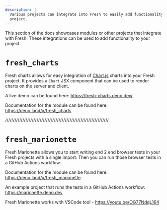 ```yaml
---
description: |
  Various projects can integrate into Fresh to easily add functionality to your
  project.
---
```


This section of the docs showcases modules or other projects that integrate with
Fresh. These integrations can be used to add functionality to your project.

# `fresh_charts`

Fresh charts allows for easy integration of [Chart.js][chart-js] charts into
your Fresh project. It provides a `Chart` JSX component that can be used to
render charts on the server and client.

A live demo can be found here: https://fresh-charts.deno.dev/

Documentation for the module can be found here: https://deno.land/x/fresh_charts

[chart-js]: https://www.chartjs.org/ "Chart.js"

//////////////////////////////////////////////////////////////////




# `fresh_marionette`

Fresh Marionette allows you to start writing end 2 end browser tests in your
Fresh projects with a single import. Then you can run those browser tests in a
GitHub Actions workflow.

Documentation for the module can be found here:
https://deno.land/x/fresh_marionette

An example project that runs the tests in a GitHub Actions workflow:
https://marionette.deno.dev

Fresh Marionette works with VSCode too! - https://youtu.be/OG77NdqL164